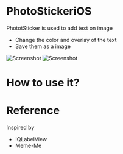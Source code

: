 # PhotoStickeriOS

PhototSticker is used to add text on image

- Change the color and overlay of the text
- Save them as a image

![Screenshot](https://lh6.googleusercontent.com/MCIaScM04wP4rUS3CQjnP-MbmG_xS1GQxHE7JwJrwCHgia4vAEm5DEr1DqcExl74MJH7zdepAfHHGeA=w1240-h651) ![Screenshot](https://lh4.googleusercontent.com/9LMRhixFREIuxU3DRIBEfGbfOOyVZGRMZ6RJRejHsHvcCwygYHU0dwfp4AOr72o7mjlum4o5llNSgp0=w1240-h651)

# How to use it?

# Reference

Inspired by

- IQLabelView
- Meme-Me
